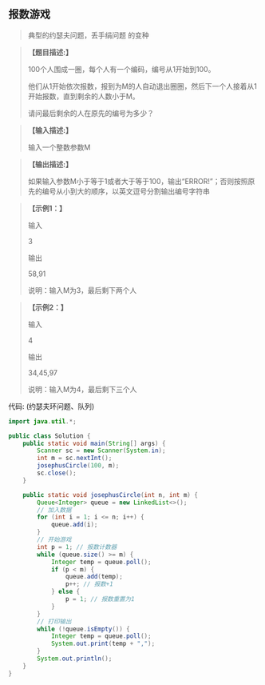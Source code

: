 ## 报数游戏
> 典型的约瑟夫问题，丢手绢问题 的变种

> **【题目描述:】**
> 
> 100个人围成一圈，每个人有一个编码，编号从1开始到100。
> 
> 他们从1开始依次报数，报到为M的人自动退出圈圈，然后下一个人接着从1开始报数，直到剩余的人数小于M。
> 
> 请问最后剩余的人在原先的编号为多少？

> **【输入描述:】**
> 
> 输入一个整数参数M

> **【输出描述:】**
> 
> 如果输入参数M小于等于1或者大于等于100，输出“ERROR!”；否则按照原先的编号从小到大的顺序，以英文逗号分割输出编号字符串

> **【示例1：】**
> 
> 输入
> 
> 3
> 
> 输出
> 
> 58,91
> 
> 说明：输入M为3，最后剩下两个人

> **【示例2：】**
> 
> 输入
> 
> 4
> 
> 输出
> 
> 34,45,97
> 
> 说明：输入M为4，最后剩下三个人

代码: (约瑟夫环问题、队列)
```java
import java.util.*;

public class Solution {
    public static void main(String[] args) {
        Scanner sc = new Scanner(System.in);
        int m = sc.nextInt();
        josephusCircle(100, m);
        sc.close();
    }

    public static void josephusCircle(int n, int m) {
        Queue<Integer> queue = new LinkedList<>();
        // 加入数据
        for (int i = 1; i <= n; i++) {
            queue.add(i);
        }
        // 开始游戏
        int p = 1; // 报数计数器
        while (queue.size() >= m) {
            Integer temp = queue.poll();
            if (p < m) {
                queue.add(temp);
                p++; // 报数+1
            } else {
                p = 1; // 报数重置为1
            }
        }
        // 打印输出
        while (!queue.isEmpty()) {
            Integer temp = queue.poll();
            System.out.print(temp + ",");
        }
        System.out.println();
    }
}
```